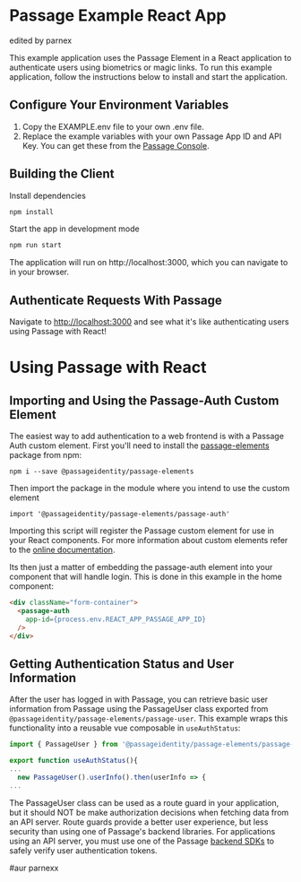 # Passage Example React App

edited by parnex

This example application uses the Passage Element in a React application to authenticate users using biometrics or magic links. To run this example application, follow the instructions below to install and start the application.

## Configure Your Environment Variables

1. Copy the EXAMPLE.env file to your own .env file.
2. Replace the example variables with your own Passage App ID and API Key. You can get these from the [Passage Console](https://console.passage.id).

## Building the Client

Install dependencies
```bash
npm install
```

Start the app in development mode
```bash
npm run start
```

The application will run on http://localhost:3000, which you can navigate to in your browser.

## Authenticate Requests With Passage

Navigate to [http://localhost:3000](http://localhost:3000) and see what it's like authenticating users using Passage with React!

# Using Passage with React

## Importing and Using the Passage-Auth Custom Element
The easiest way to add authentication to a web frontend is with a Passage Auth custom element. First you'll need to install the [passage-elements](https://www.npmjs.com/package/@passageidentity/passage-elements) package from npm:
```
npm i --save @passageidentity/passage-elements
```
Then import the package in the module where you intend to use the custom element
```
import '@passageidentity/passage-elements/passage-auth'
```
Importing this script will register the Passage custom element for use in your React components. For more information about custom elements refer to the [online documentation](https://developer.mozilla.org/en-US/docs/Web/Web_Components/Using_custom_elements).

Its then just a matter of embedding the passage-auth element into your component that will handle login. This is done in this example in the home component:
```html
<div className="form-container">
  <passage-auth
    app-id={process.env.REACT_APP_PASSAGE_APP_ID}
  />
</div>
```

## Getting Authentication Status and User Information

After the user has logged in with Passage, you can retrieve basic user information from Passage using the PassageUser class exported from `@passageidentity/passage-elements/passage-user`. This example wraps this functionality into a reusable vue composable in `useAuthStatus`:

```js
import { PassageUser } from '@passageidentity/passage-elements/passage-user'

export function useAuthStatus(){
...
  new PassageUser().userInfo().then(userInfo => {
...
```

The PassageUser class can be used as a route guard in your application, but it should NOT be make authorization decisions when fetching data from an API server. Route guards provide a better user experience, but less security than using one of Passage's backend libraries. For applications using an API server, you must use one of the Passage [backend SDKs](https://docs.passage.id/backend-libraries/overview) to safely verify user authentication tokens.

#aur parnexx